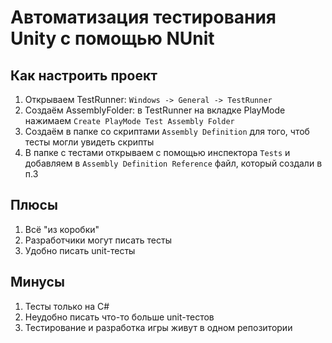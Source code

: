 # Автоматизация тестирования Unity с помощью NUnit


## Как настроить проект

1. Открываем TestRunner: `Windows -> General -> TestRunner`
2. Создаём AssemblyFolder: в TestRunner на вкладке PlayMode нажимаем `Create PlayMode Test Assembly Folder`
3. Создаём в папке со скриптами `Assembly Definition` для того, чтоб тесты могли увидеть скрипты
4. В папке с тестами открываем с помощью инспектора `Tests` и добавляем в `Assembly Definition Reference` файл, который создали в п.3

## Плюсы

1. Всё "из коробки"
2. Разработчики могут писать тесты
3. Удобно писать unit-тесты

## Минусы

1. Тесты только на C#
2. Неудобно писать что-то больше unit-тестов
3. Тестирование и разработка игры живут в одном репозитории